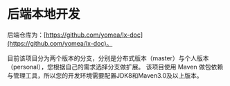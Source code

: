 # 后端本地开发

后端仓库为：[https://github.com/yomea/lx-doc](https://github.com/yomea/lx-doc)。

目前该项目分为两个版本的分支，分别是分布式版本（master）与个人版本（personal），您根据自己的需求选择分支做扩展。
该项目使用 Maven 做包依赖与管理工具，所以您的开发环境需要配置JDK8和Maven3.0及以上版本。